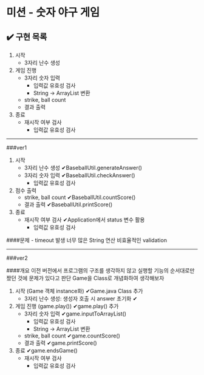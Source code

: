 # 미션 - 숫자 야구 게임


## ✔️ 구현 목록

1. 시작
   - 3자리 난수 생성
2. 게임 진행
   - 3자리 숫자 입력
     - 입력값 유효성 검사
     - String -> ArrayList<Integer> 변환
   - strike, ball count
   - 결과 출력
4. 종료
   - 재시작 여부 검사
     - 입력값 유효성 검사

---
###ver1

1. 시작
   - 3자리 난수 생성 ✔BaseballUtil.generateAnswer()
   - 3자리 숫자 입력 ✔BaseballUtil.checkAnswer()
      - 입력값 유효성 검사
2. 점수 출력
   - strike, ball count ✔BaseballUtil.countScore()
   - 결과 출력 ✔BaseballUtil.printScore()
3. 종료
   - 재시작 여부 검사 ✔Application에서 status 변수 활용
      - 입력값 유효성 검사

####문제
    - timeout 발생
        너무 많은 String 연산
        비효율적인 validation

---
###ver2

####개요
    이전 버전에서 프로그램의 구조를 생각하지 않고
    실행할 기능의 순서대로만 짰던 것에 문제가 있다고 판단
    Game을 Class로 개념화하여 생각해보자

1. 시작 (Game 객체 instance화) ✔Game.java Class 추가
    - 3자리 난수 생성: 생성자 호출 시 answer 초기화 ✔
2. 게임 진행 (game.play()) ✔game.play() 추가
    - 3자리 숫자 입력 ✔game.inputToArrayList()
        - 입력값 유효성 검사
        - String -> ArrayList 변환
    - strike, ball count ✔game.countScore()
    - 결과 출력 ✔game.printScore()
4. 종료 ✔game.endsGame()
    - 재시작 여부 검사
        - 입력값 유효성 검사